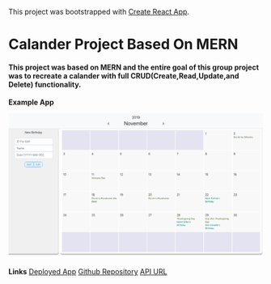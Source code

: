 This project was bootstrapped with [Create React App](https://github.com/facebook/create-react-app).

# Calander Project Based On MERN

#### This project was based on MERN and the entire goal of this group project was to recreate a calander with full CRUD(Create,Read,Update,and Delete) functionality. 

**Example App**

![Example App](./src/images/preview.png)

**Links**
[Deployed App](https://5dd8005397f25700083890c9--calanderproject.netlify.com/)
[Github Repository](https://github.com/nickmckenney/calanderprojectMERN)
[API URL](https://calendar-api-deploy.herokuapp.com/)
